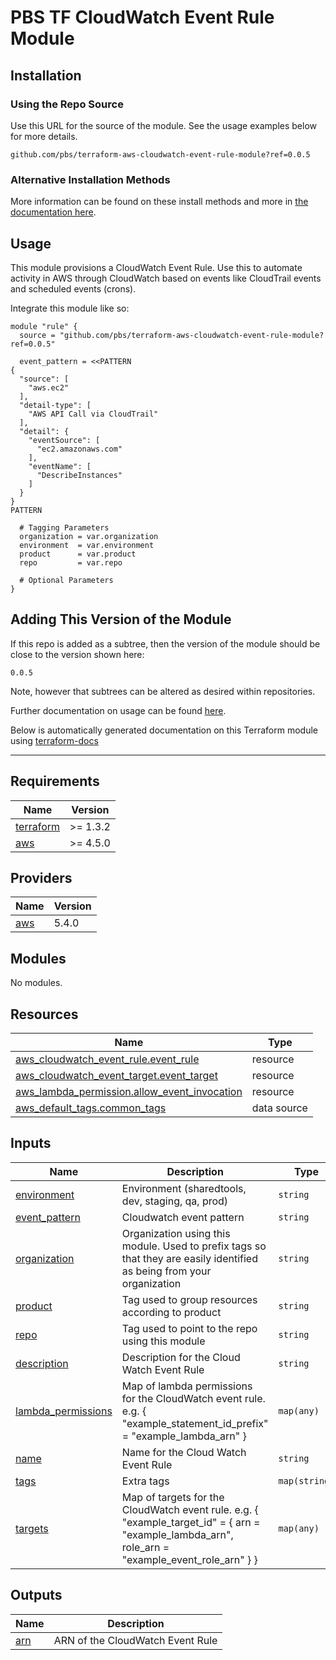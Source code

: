 # PBS TF CloudWatch Event Rule Module

## Installation

### Using the Repo Source

Use this URL for the source of the module. See the usage examples below for more details.

```hcl
github.com/pbs/terraform-aws-cloudwatch-event-rule-module?ref=0.0.5
```

### Alternative Installation Methods

More information can be found on these install methods and more in [the documentation here](./docs/general/install).

## Usage

This module provisions a CloudWatch Event Rule. Use this to automate activity in AWS through CloudWatch based on events like CloudTrail events and scheduled events (crons).

Integrate this module like so:

```hcl
module "rule" {
  source = "github.com/pbs/terraform-aws-cloudwatch-event-rule-module?ref=0.0.5"

  event_pattern = <<PATTERN
{
  "source": [
    "aws.ec2"
  ],
  "detail-type": [
    "AWS API Call via CloudTrail"
  ],
  "detail": {
    "eventSource": [
      "ec2.amazonaws.com"
    ],
    "eventName": [
      "DescribeInstances"
    ]
  }
}
PATTERN

  # Tagging Parameters
  organization = var.organization
  environment  = var.environment
  product      = var.product
  repo         = var.repo

  # Optional Parameters
}
```

## Adding This Version of the Module

If this repo is added as a subtree, then the version of the module should be close to the version shown here:

`0.0.5`

Note, however that subtrees can be altered as desired within repositories.

Further documentation on usage can be found [here](./docs).

Below is automatically generated documentation on this Terraform module using [terraform-docs][terraform-docs]

---

[terraform-docs]: https://github.com/terraform-docs/terraform-docs

## Requirements

| Name | Version |
|------|---------|
| <a name="requirement_terraform"></a> [terraform](#requirement\_terraform) | >= 1.3.2 |
| <a name="requirement_aws"></a> [aws](#requirement\_aws) | >= 4.5.0 |

## Providers

| Name | Version |
|------|---------|
| <a name="provider_aws"></a> [aws](#provider\_aws) | 5.4.0 |

## Modules

No modules.

## Resources

| Name | Type |
|------|------|
| [aws_cloudwatch_event_rule.event_rule](https://registry.terraform.io/providers/hashicorp/aws/latest/docs/resources/cloudwatch_event_rule) | resource |
| [aws_cloudwatch_event_target.event_target](https://registry.terraform.io/providers/hashicorp/aws/latest/docs/resources/cloudwatch_event_target) | resource |
| [aws_lambda_permission.allow_event_invocation](https://registry.terraform.io/providers/hashicorp/aws/latest/docs/resources/lambda_permission) | resource |
| [aws_default_tags.common_tags](https://registry.terraform.io/providers/hashicorp/aws/latest/docs/data-sources/default_tags) | data source |

## Inputs

| Name | Description | Type | Default | Required |
|------|-------------|------|---------|:--------:|
| <a name="input_environment"></a> [environment](#input\_environment) | Environment (sharedtools, dev, staging, qa, prod) | `string` | n/a | yes |
| <a name="input_event_pattern"></a> [event\_pattern](#input\_event\_pattern) | Cloudwatch event pattern | `string` | n/a | yes |
| <a name="input_organization"></a> [organization](#input\_organization) | Organization using this module. Used to prefix tags so that they are easily identified as being from your organization | `string` | n/a | yes |
| <a name="input_product"></a> [product](#input\_product) | Tag used to group resources according to product | `string` | n/a | yes |
| <a name="input_repo"></a> [repo](#input\_repo) | Tag used to point to the repo using this module | `string` | n/a | yes |
| <a name="input_description"></a> [description](#input\_description) | Description for the Cloud Watch Event Rule | `string` | `null` | no |
| <a name="input_lambda_permissions"></a> [lambda\_permissions](#input\_lambda\_permissions) | Map of lambda permissions for the CloudWatch event rule. e.g. { "example\_statement\_id\_prefix" = "example\_lambda\_arn" } | `map(any)` | `{}` | no |
| <a name="input_name"></a> [name](#input\_name) | Name for the Cloud Watch Event Rule | `string` | `null` | no |
| <a name="input_tags"></a> [tags](#input\_tags) | Extra tags | `map(string)` | `{}` | no |
| <a name="input_targets"></a> [targets](#input\_targets) | Map of targets for the CloudWatch event rule. e.g. { "example\_target\_id" = { arn = "example\_lambda\_arn", role\_arn = "example\_event\_role\_arn" } } | `map(any)` | `{}` | no |

## Outputs

| Name | Description |
|------|-------------|
| <a name="output_arn"></a> [arn](#output\_arn) | ARN of the CloudWatch Event Rule |
